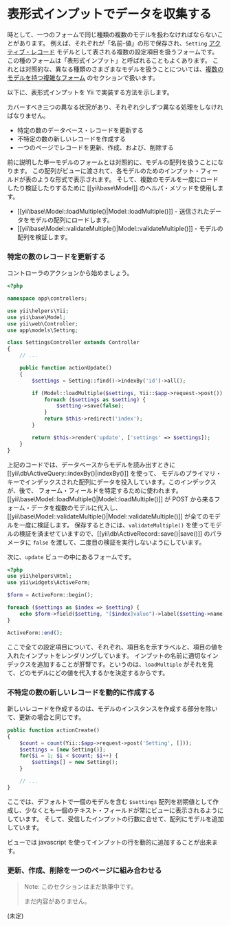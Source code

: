 表形式インプットでデータを収集する
==================================

時として、一つのフォームで同じ種類の複数のモデルを扱わなければならないことがあります。
例えば、それぞれが「名前-値」の形で保存され、`Setting` [アクティブ・レコード](db-active-record.md)
モデルとして表される複数の設定項目を扱うフォームです。
この種のフォームは「表形式インプット」と呼ばれることもよくあります。
これとは対照的な、異なる種類のさまざまなモデルを扱うことについては、[複数のモデルを持つ複雑なフォーム](input-multiple-models.md) のセクションで扱います。

以下に、表形式インプットを Yii で実装する方法を示します。

カバーすべき三つの異なる状況があり、それぞれ少しずつ異なる処理をしなければなりません。
- 特定の数のデータベース・レコードを更新する
- 不特定の数の新しいレコードを作成する
- 一つのページでレコードを更新、作成、および、削除する

前に説明した単一モデルのフォームとは対照的に、モデルの配列を扱うことになります。
この配列がビューに渡されて、各モデルのためのインプット・フィールドが表のような形式で表示されます。
そして、複数のモデルを一度にロードしたり検証したりするために [[yii\base\Model]] のヘルパ・メソッドを使用します。

- [[yii\base\Model::loadMultiple()|Model::loadMultiple()]] - 送信されたデータをモデルの配列にロードします。
- [[yii\base\Model::validateMultiple()|Model::validateMultiple()]] - モデルの配列を検証します。

### 特定の数のレコードを更新する

コントローラのアクションから始めましょう。

```php
<?php

namespace app\controllers;

use yii\helpers\Yii;
use yii\base\Model;
use yii\web\Controller;
use app\models\Setting;

class SettingsController extends Controller
{
    // ...

    public function actionUpdate()
    {
        $settings = Setting::find()->indexBy('id')->all();

        if (Model::loadMultiple($settings, Yii::$app->request->post()) && Model::validateMultiple($settings)) {
            foreach ($settings as $setting) {
                $setting->save(false);
            }
            return $this->redirect('index');
        }

        return $this->render('update', ['settings' => $settings]);
    }
}
```

上記のコードでは、データベースからモデルを読み出すときに [[yii\db\ActiveQuery::indexBy()|indexBy()]] を使って、
モデルのプライマリ・キーでインデックスされた配列にデータを投入しています。このインデックスが、後で、
フォーム・フィールドを特定するために使われます。[[yii\base\Model::loadMultiple()|Model::loadMultiple()]] が
POST から来るフォーム・データを複数のモデルに代入し、[[yii\base\Model::validateMultiple()|Model::validateMultiple()]] が全てのモデルを一度に検証します。
保存するときには、`validateMultiple()` を使ってモデルの検証を済ませていますので、[[yii\db\ActiveRecord::save()|save()]]
のパラメータに `false` を渡して、二度目の検証を実行しないようにしています。

次に、`update` ビューの中にあるフォームです。

```php
<?php
use yii\helpers\Html;
use yii\widgets\ActiveForm;

$form = ActiveForm::begin();

foreach ($settings as $index => $setting) {
    echo $form->field($setting, "[$index]value")->label($setting->name);
}

ActiveForm::end();
```

ここで全ての設定項目について、それぞれ、項目名を示すラベルと、項目の値を入れたインプットをレンダリングしています。
インプットの名前に適切なインデックスを追加することが肝腎です。というのは、`loadMultiple` がそれを見て、どのモデルにどの値を代入するかを決定するからです。

### 不特定の数の新しいレコードを動的に作成する

新しいレコードを作成するのは、モデルのインスタンスを作成する部分を除いて、更新の場合と同じです。

```php
public function actionCreate()
{
    $count = count(Yii::$app->request->post('Setting', []));
    $settings = [new Setting()];
    for($i = 1; $i < $count; $i++) {
        $settings[] = new Setting();
    }

    // ...
}
```

ここでは、デフォルトで一個のモデルを含む `$settings` 配列を初期値として作成し、少なくとも一個のテキスト・フィールドが常にビューに表示されるようにしています。
そして、受信したインプットの行数に合せて、配列にモデルを追加しています。

ビューでは javascript を使ってインプットの行を動的に追加することが出来ます。

### 更新、作成、削除を一つのページに組み合わせる

> Note: このセクションはまだ執筆中です。
>
> まだ内容がありません。

(未定)

